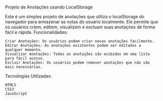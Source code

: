 Projeto de Anotações usando LocalStorage

Este é um simples projeto de anotações que utiliza o localStorage do navegador para armazenar as notas do usuário localmente. Ele permite que os usuários criem, editem, visualizem e excluam suas anotações de forma fácil e rápida.
Funcionalidades:

    Criar Anotações: Os usuários podem criar novas anotações facilmente.
    Editar Anotações: As anotações existentes podem ser editadas a qualquer momento.
    Visualizar Anotações: Todas as anotações são exibidas em uma lista para fácil acesso.
    Excluir Anotações: Os usuários podem remover anotações que não são mais necessárias.

Tecnologias Utilizadas:

    HTML5
    CSS3
    JavaScript
